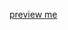 [preview me](https://stackblitz.com/edit/stackblitz-starters-nsjbzj?embed=1&file=JokeGenerator%2Fsrc%2Findex.html&view=preview)
